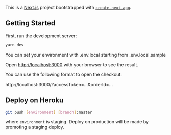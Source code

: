 This is a [Next.js](https://nextjs.org/) project bootstrapped with [`create-next-app`](https://github.com/vercel/next.js/tree/canary/packages/create-next-app).

## Getting Started

First, run the development server:

```bash
yarn dev
```

You can set your environment with .env.local starting from .env.local.sample

Open [http://localhost:3000](http://localhost:3000) with your browser to see the result.

You can use the following format to open the checkout:

http://localhost:3000/?accessToken=...&orderId=...

## Deploy on Heroku

```bash
git push [environment] [branch]:master
```

where `environment` is staging. Deploy on production will be made by promoting a staging deploy.